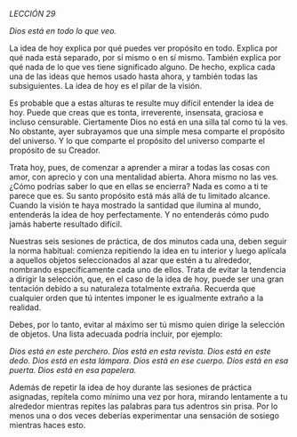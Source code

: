 *LECCIÓN 29*

*Dios está en todo lo que veo.*

La idea de hoy explica por qué puedes ver propósito en todo. Explica por qué nada está separado, por sí mismo o en sí mismo. También explica por qué nada de lo que ves tiene significado alguno. De hecho, explica cada una de las ideas que hemos usado hasta ahora, y también todas las subsiguientes. La idea de hoy es el pilar de la visión.

Es probable que a estas alturas te resulte muy difícil entender la idea de hoy. Puede que creas que es tonta, irreverente, insensata, graciosa e incluso censurable. Ciertamente Dios no está en una silla tal como tú la ves. No obstante, ayer subrayamos que una simple mesa comparte el propósito del universo. Y lo que comparte el propósito del universo comparte el propósito de su Creador.

Trata hoy, pues, de comenzar a aprender a mirar a todas las cosas con amor, con aprecio y con una mentalidad abierta. Ahora mismo no las ves. ¿Cómo podrías saber lo que en ellas se encierra? Nada es como a ti te parece que es. Su santo propósito está más allá de tu limitado alcance. Cuando la visión te haya mostrado la santidad que ilumina al mundo, entenderás la idea de hoy perfectamente. Y no entenderás cómo pudo jamás haberte resultado difícil.

Nuestras seis sesiones de práctica, de dos minutos cada una, deben seguir la norma habitual: comienza repitiendo la idea en tu interior y luego aplícala a aquellos objetos seleccionados al azar que estén a tu alrededor, nombrando específicamente cada uno de ellos. Trata de evitar la tendencia a dirigir la selección, que, en el caso de la idea de hoy, puede ser una gran tentación debido a su naturaleza totalmente extraña. Recuerda que cualquier orden que tú intentes imponer le es igualmente extraño a la realidad.

Debes, por lo tanto, evitar al máximo ser tú mismo quien dirige la selección de objetos. Una lista adecuada podría incluir, por ejemplo:

_Dios está en este perchero._
_Dios está en esta revista._
_Dios está en este dedo._
_Dios está en esta lámpara._
_Dios está en ese cuerpo._
_Dios está en esa puerta._
_Dios está en esa papelera._

Además de repetir la idea de hoy durante las sesiones de práctica asignadas, repítela como mínimo una vez por hora, mirando lentamente a tu alrededor mientras repites las palabras para tus adentros sin prisa. Por lo menos una o dos veces deberías experimentar una sensación de sosiego mientras haces esto.